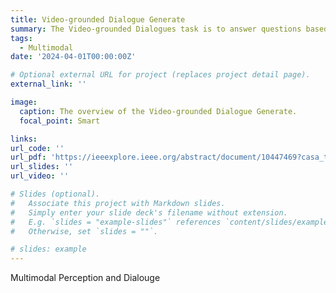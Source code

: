 ```yaml
---
title: Video-grounded Dialogue Generate
summary: The Video-grounded Dialogues task is to answer questions based on the content of the video and the dialogue history.
tags:
  - Multimodal
date: '2024-04-01T00:00:00Z'

# Optional external URL for project (replaces project detail page).
external_link: ''

image:
  caption: The overview of the Video-grounded Dialogue Generate.
  focal_point: Smart

links:
url_code: ''
url_pdf: 'https://ieeexplore.ieee.org/abstract/document/10447469?casa_token=p9GDnq-0AXwAAAAA:5rRFFt6F-DRonrNzbXIxJNzQ4NWNqoZQebF2n214DRY5hcHIY6WY0xNVE94YDTLpe87f5N6AQn4a'
url_slides: ''
url_video: ''

# Slides (optional).
#   Associate this project with Markdown slides.
#   Simply enter your slide deck's filename without extension.
#   E.g. `slides = "example-slides"` references `content/slides/example-slides.md`.
#   Otherwise, set `slides = ""`.

# slides: example
---
```


Multimodal Perception and Dialouge
